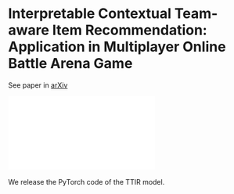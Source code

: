 # Interpretable Contextual Team-aware Item Recommendation: Application in Multiplayer Online Battle Arena Game

See paper in [arXiv]()

![GitHub Logo](/images/model.pdf)

We release the PyTorch code of the TTIR model.
